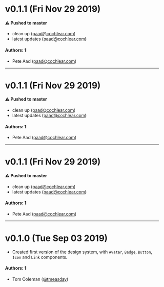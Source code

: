# v0.1.1 (Fri Nov 29 2019)

#### ⚠️  Pushed to master

- clean up  (paad@cochlear.com)
- latest updates  (paad@cochlear.com)

#### Authors: 1

- Pete Aad (paad@cochlear.com)

---

# v0.1.1 (Fri Nov 29 2019)

#### ⚠️  Pushed to master

- clean up  (paad@cochlear.com)
- latest updates  (paad@cochlear.com)

#### Authors: 1

- Pete Aad (paad@cochlear.com)

---

# v0.1.1 (Fri Nov 29 2019)

#### ⚠️  Pushed to master

- clean up  (paad@cochlear.com)
- latest updates  (paad@cochlear.com)

#### Authors: 1

- Pete Aad (paad@cochlear.com)

---

# v0.1.0 (Tue Sep 03 2019)

- Created first version of the design system, with `Avatar`, `Badge`, `Button`, `Icon` and `Link` components.

#### Authors: 1

- Tom Coleman ([@tmeasday](https://github.com/tmeasday))
